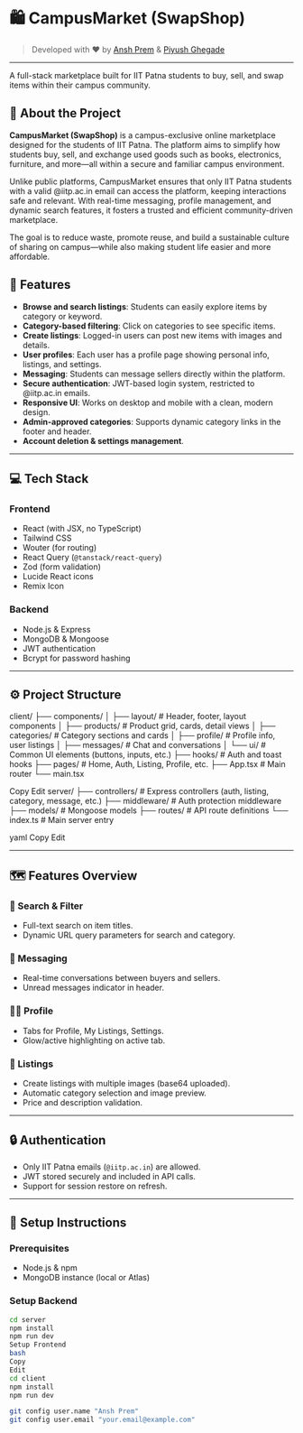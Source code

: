 # 🛍️ CampusMarket (SwapShop)

> Developed with ❤️ by [Ansh Prem](https://github.com/anshprem) & [Piyush Ghegade](https://github.com/piyushghegade)

---

A full-stack marketplace built for IIT Patna students to buy, sell, and swap items within their campus community.  

## 📖 About the Project
**CampusMarket (SwapShop)** is a campus-exclusive online marketplace designed for the students of IIT Patna. The platform aims to simplify how students buy, sell, and exchange used goods such as books, electronics, furniture, and more—all within a secure and familiar campus environment.

Unlike public platforms, CampusMarket ensures that only IIT Patna students with a valid @iitp.ac.in email can access the platform, keeping interactions safe and relevant. With real-time messaging, profile management, and dynamic search features, it fosters a trusted and efficient community-driven marketplace.

The goal is to reduce waste, promote reuse, and build a sustainable culture of sharing on campus—while also making student life easier and more affordable.

## 🚀 Features

- **Browse and search listings**: Students can easily explore items by category or keyword.
- **Category-based filtering**: Click on categories to see specific items.
- **Create listings**: Logged-in users can post new items with images and details.
- **User profiles**: Each user has a profile page showing personal info, listings, and settings.
- **Messaging**: Students can message sellers directly within the platform.
- **Secure authentication**: JWT-based login system, restricted to @iitp.ac.in emails.
- **Responsive UI**: Works on desktop and mobile with a clean, modern design.
- **Admin-approved categories**: Supports dynamic category links in the footer and header.
- **Account deletion & settings management**.

---

## 💻 Tech Stack

### Frontend

- React (with JSX, no TypeScript)
- Tailwind CSS
- Wouter (for routing)
- React Query (`@tanstack/react-query`)
- Zod (form validation)
- Lucide React icons
- Remix Icon

### Backend

- Node.js & Express
- MongoDB & Mongoose
- JWT authentication
- Bcrypt for password hashing

---

## ⚙️ Project Structure

client/
├── components/
│ ├── layout/ # Header, footer, layout components
│ ├── products/ # Product grid, cards, detail views
│ ├── categories/ # Category sections and cards
│ ├── profile/ # Profile info, user listings
│ ├── messages/ # Chat and conversations
│ └── ui/ # Common UI elements (buttons, inputs, etc.)
├── hooks/ # Auth and toast hooks
├── pages/ # Home, Auth, Listing, Profile, etc.
├── App.tsx # Main router
└── main.tsx

Copy
Edit
server/
├── controllers/ # Express controllers (auth, listing, category, message, etc.)
├── middleware/ # Auth protection middleware
├── models/ # Mongoose models
├── routes/ # API route definitions
└── index.ts # Main server entry

yaml
Copy
Edit

---

## 🗺️ Features Overview

### 🔎 Search & Filter
- Full-text search on item titles.
- Dynamic URL query parameters for search and category.

### 💬 Messaging
- Real-time conversations between buyers and sellers.
- Unread messages indicator in header.

### 🧑‍💼 Profile
- Tabs for Profile, My Listings, Settings.
- Glow/active highlighting on active tab.

### 📝 Listings
- Create listings with multiple images (base64 uploaded).
- Automatic category selection and image preview.
- Price and description validation.

---

## 🔒 Authentication

- Only IIT Patna emails (`@iitp.ac.in`) are allowed.
- JWT stored securely and included in API calls.
- Support for session restore on refresh.

---

## 🚧 Setup Instructions

### Prerequisites

- Node.js & npm
- MongoDB instance (local or Atlas)

### Setup Backend

```bash
cd server
npm install
npm run dev
Setup Frontend
bash
Copy
Edit
cd client
npm install
npm run dev

git config user.name "Ansh Prem"
git config user.email "your.email@example.com"
